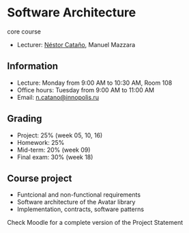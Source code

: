 # Software Architecture

core course

* Lecturer: [Néstor Cataño](http://poporo.uma.pt/), Manuel Mazzara

## Information

* Lecture: Monday from 9:00 AM to 10:30 AM, Room 108
* Office hours: Tuesday from 9:00 AM to 11:00 AM
* Email: n.catano@innopolis.ru

## Grading

* Project: 25% (week 05, 10, 16)
* Homework: 25%
* Mid-term: 20% (week 09)
* Final exam: 30% (week 18)

## Course project

* Funtcional and non-functional requirements
* Software architecture of the Avatar library
* Implementation, contracts, software patterns

Check Moodle for a complete version of the Project Statement
